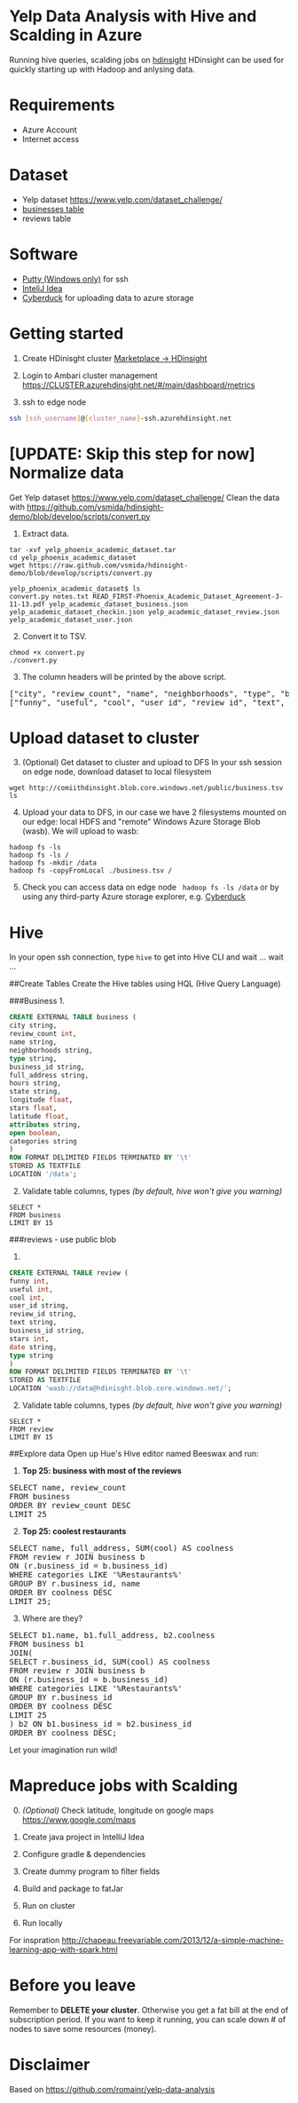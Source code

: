 # Yelp Data Analysis with Hive and Scalding in Azure
Running hive queries, scalding jobs on [hdinsight](https://azure.microsoft.com/en-us/services/hdinsight/)
HDinsight can be used for quickly starting up with Hadoop and anlysing data.

Requirements
=============
* Azure Account
* Internet access

Dataset
========
* Yelp dataset https://www.yelp.com/dataset_challenge/
* [businesses table](https://hdinisght.blob.core.windows.net/data/business.tsv)
* reviews table

Software
=========
* [Putty (Windows only)](http://www.chiark.greenend.org.uk/~sgtatham/putty/download.html) for ssh
* [InteliJ Idea](https://www.jetbrains.com/idea)
* [Cyberduck](https://cyberduck.io) for uploading data to azure storage

Getting started
===============
1. Create HDinisght cluster 
[Marketplace -> HDinsight](https://azure.microsoft.com/en-us/documentation/articles/hdinsight-hadoop-linux-tutorial-get-started/)


2. Login to Ambari cluster management
https://CLUSTER.azurehdinsight.net/#/main/dashboard/metrics

2. ssh to edge node
```bash
ssh [ssh_username]@[cluster_name]-ssh.azurehdinsight.net 
```

\[UPDATE: Skip this step for now\] Normalize data
==============
Get Yelp dataset https://www.yelp.com/dataset_challenge/
Clean the data with https://github.com/vsmida/hdinsight-demo/blob/develop/scripts/convert.py

1. Extract data.
```
tar -xvf yelp_phoenix_academic_dataset.tar
cd yelp_phoenix_academic_dataset
wget https://raw.github.com/vsmida/hdinsight-demo/blob/develop/scripts/convert.py
```
```
yelp_phoenix_academic_dataset$ ls
convert.py notes.txt READ_FIRST-Phoenix_Academic_Dataset_Agreement-3-11-13.pdf yelp_academic_dataset_business.json yelp_academic_dataset_checkin.json yelp_academic_dataset_review.json yelp_academic_dataset_user.json
```

2. Convert it to TSV.
```
chmod +x convert.py
./convert.py
```

3. The column headers will be printed by the above script.
<pre>
["city", "review_count", "name", "neighborhoods", "type", "business_id", "full_address", "state", "hours", "longitude", "stars", "latitude", "attributes", "open", "categories"]
["funny", "useful", "cool", "user_id", "review_id", "text", "business_id", "stars", "date", "type"]
</pre>

Upload dataset to cluster
==========================
3. (Optional) Get dataset to cluster and upload to DFS
In your ssh session on edge node, download dataset to local filesystem
```
wget http://comiithdinsight.blob.core.windows.net/public/business.tsv
ls
```

4. Upload your data to DFS, in our case we have 2 filesystems mounted on our edge: local HDFS and "remote" Windows Azure Storage Blob (wasb). We will upload to wasb:
 ```
 hadoop fs -ls
 hadoop fs -ls /
 hadoop fs -mkdir /data
 hadoop fs -copyFromLocal ./business.tsv / 
```

5. Check you can access data on edge node
``` hadoop fs -ls /data```
or by using any third-party Azure storage explorer, e.g. [Cyberduck](https://cyberduck.io)

Hive
=====
In your open ssh connection, type `hive` to get into Hive CLI and wait ... wait ...

##Create Tables
Create the Hive tables using HQL (Hive Query Language)

###Business
1. 
```sql
CREATE EXTERNAL TABLE business (
city string,
review_count int, 
name string,
neighborhoods string,
type string,
business_id string,
full_address string,
hours string,
state string,
longitude float,
stars float,
latitude float,
attributes string,
open boolean,
categories string
)
ROW FORMAT DELIMITED FIELDS TERMINATED BY '\t'
STORED AS TEXTFILE
LOCATION '/data';
```

2. Validate table columns, types *(by default, hive won't give you warning)*
```
SELECT *
FROM business
LIMIT BY 15
```

###reviews - use public blob

1.
```sql
CREATE EXTERNAL TABLE review (
funny int, 
useful int,
cool int,
user_id string,
review_id string,
text string,
business_id string, 
stars int, 
date string,
type string
)
ROW FORMAT DELIMITED FIELDS TERMINATED BY '\t'
STORED AS TEXTFILE
LOCATION 'wasb://data@hdinisght.blob.core.windows.net/';
```

2. Validate table columns, types *(by default, hive won't give you warning)*
```
SELECT *
FROM review
LIMIT BY 15
```

##Explore data
Open up Hue's Hive editor named Beeswax and run:

1. **Top 25: business with most of the reviews**
<pre>
SELECT name, review_count
FROM business
ORDER BY review_count DESC
LIMIT 25
</pre>

2. **Top 25: coolest restaurants**
<pre>
SELECT name, full_address, SUM(cool) AS coolness
FROM review r JOIN business b
ON (r.business_id = b.business_id)
WHERE categories LIKE '%Restaurants%'
GROUP BY r.business_id, name
ORDER BY coolness DESC
LIMIT 25;
</pre>

3. Where are they?
<pre>
SELECT b1.name, b1.full_address, b2.coolness
FROM business b1
JOIN(
SELECT r.business_id, SUM(cool) AS coolness
FROM review r JOIN business b
ON (r.business_id = b.business_id)
WHERE categories LIKE '%Restaurants%'
GROUP BY r.business_id
ORDER BY coolness DESC
LIMIT 25
) b2 ON b1.business_id = b2.business_id
ORDER BY coolness DESC;
</pre>

Let your imagination run wild!


Mapreduce jobs with Scalding
======
0. *(Optional)*
Check latitude, longitude on google maps
https://www.google.com/maps

1. Create java project in IntelliJ Idea

2. Configure gradle \& dependencies

3. Create dummy program to filter fields

4. Build and package to fatJar
 
5. Run on cluster

6. Run locally

For inspration
http://chapeau.freevariable.com/2013/12/a-simple-machine-learning-app-with-spark.html

Before you leave
=================
Remember to **DELETE your cluster**. Otherwise you get a fat bill at the end of subscription period.  If you want to keep it running, you can scale down \# of nodes to save some resources (money). 

Disclaimer
===========
Based on https://github.com/romainr/yelp-data-analysis